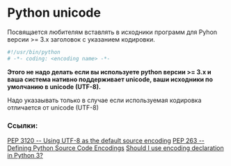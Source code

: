 # Python unicode

Посвящается любителям вставлять в исходники программ для Pyhon версии >= 3.x заголовок с указанием кодировки.

```python
#!/usr/bin/python
# -*- coding: <encoding name> -*-
```

**Этого не надо делать если вы используете python версии >= 3.x и ваша система нативно поддерживает unicode, 
ваши исходники по умолчанию в unicode (UTF-8).**


Надо указаывать только в случае если используемая кодировка отличается от unicode (UTF-8)


### Ссылки:
[PEP 3120 -- Using UTF-8 as the default source encoding](https://www.python.org/dev/peps/pep-3120/)
[PEP 263 -- Defining Python Source Code Encodings](https://www.python.org/dev/peps/pep-0263/)
[Should I use encoding declaration in Python 3?](https://stackoverflow.com/a/14083123)
